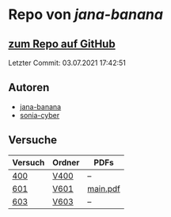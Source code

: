 # Repo von *jana-banana*

## [zum Repo auf GitHub](https://github.com/jana-banana/AP-2020)

Letzter Commit: 03.07.2021 17:42:51

## Autoren
- [jana-banana](https://github.com/jana-banana)
- [sonia-cyber](https://github.com/sonia-cyber)

## Versuche

|       Versuch       |                           Ordner                            |                                                            PDFs                                                             |
|---------------------|-------------------------------------------------------------|-----------------------------------------------------------------------------------------------------------------------------|
|[400](../versuch/400)|[V400](https://github.com/jana-banana/AP-2020/tree/main/V400)|–                                                                                                                            |
|[601](../versuch/601)|[V601](https://github.com/jana-banana/AP-2020/tree/main/V601)|[main.pdf](https://docs.google.com/viewer?url=https://raw.githubusercontent.com/jana-banana/AP-2020/main/V601/build/main.pdf)|
|[603](../versuch/603)|[V603](https://github.com/jana-banana/AP-2020/tree/main/V603)|–                                                                                                                            |

